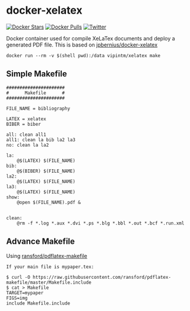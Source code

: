 docker-xelatex
==============

[![Docker Stars](https://img.shields.io/docker/stars/vipintm/xelatex.svg)](https://hub.docker.com/r/vipintm/xelatex/)
[![Docker Pulls](https://img.shields.io/docker/pulls/vipintm/xelatex.svg)](https://hub.docker.com/r/vipintm/xelatex/)
[![Twitter](https://img.shields.io/twitter/url/https/hub.docker.com/r/vipintm/xelatex/.svg?style=social)](https://twitter.com/intent/tweet?text=Build%20latex%20using%20docker:&url=https://hub.docker.com/r/vipintm/xelatex/)


Docker container used for compile XeLaTex documents and deploy a generated PDF file. This is based on [jpbernius/docker-xelatex](https://github.com/jpbernius/docker-xelatex)

```
docker run --rm -v $(shell pwd):/data vipintm/xelatex make
```

Simple Makefile
----------------
```
######################
#      Makefile      #
######################

FILE_NAME = bibliography

LATEX = xelatex
BIBER = biber

all: clean all1
all1: clean la bib la2 la3 
no: clean la la2 

la:
    @$(LATEX) $(FILE_NAME)
bib:
    @$(BIBER) $(FILE_NAME)
la2:
    @$(LATEX) $(FILE_NAME)
la3:
    @$(LATEX) $(FILE_NAME)
show:
    @open $(FILE_NAME).pdf &


clean:
    @rm -f *.log *.aux *.dvi *.ps *.blg *.bbl *.out *.bcf *.run.xml
```

Advance Makefile
-----------------
Using [ransford/pdflatex-makefile](https://github.com/ransford/pdflatex-makefile)
```
If your main file is mypaper.tex:

$ curl -O https://raw.githubusercontent.com/ransford/pdflatex-makefile/master/Makefile.include
$ cat > Makefile
TARGET=mypaper
FIGS=img
include Makefile.include
```

